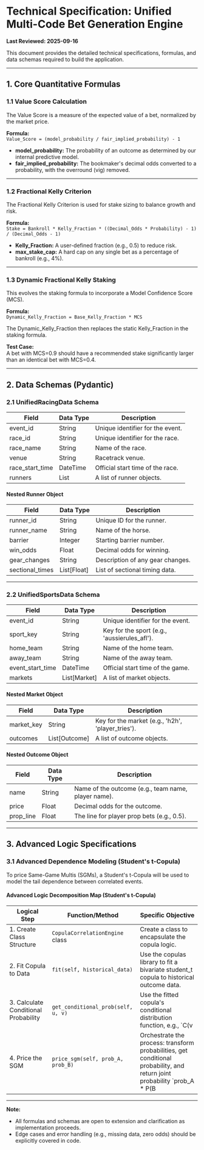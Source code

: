 # Technical Specification: Unified Multi-Code Bet Generation Engine

**Last Reviewed: 2025-09-16**

This document provides the detailed technical specifications, formulas, and data schemas required to build the application.

---

## 1. Core Quantitative Formulas

### 1.1 Value Score Calculation

The Value Score is a measure of the expected value of a bet, normalized by the market price.

**Formula:**  
`Value_Score = (model_probability / fair_implied_probability) - 1`

- **model_probability:** The probability of an outcome as determined by our internal predictive model.
- **fair_implied_probability:** The bookmaker's decimal odds converted to a probability, with the overround (vig) removed.

---

### 1.2 Fractional Kelly Criterion

The Fractional Kelly Criterion is used for stake sizing to balance growth and risk.

**Formula:**  
`Stake = Bankroll * Kelly_Fraction * ((Decimal_Odds * Probability) - 1) / (Decimal_Odds - 1)`

- **Kelly_Fraction:** A user-defined fraction (e.g., 0.5) to reduce risk.
- **max_stake_cap:** A hard cap on any single bet as a percentage of bankroll (e.g., 4%).

---

### 1.3 Dynamic Fractional Kelly Staking

This evolves the staking formula to incorporate a Model Confidence Score (MCS).

**Formula:**  
`Dynamic_Kelly_Fraction = Base_Kelly_Fraction * MCS`

The Dynamic_Kelly_Fraction then replaces the static Kelly_Fraction in the staking formula.

**Test Case:**  
A bet with MCS=0.9 should have a recommended stake significantly larger than an identical bet with MCS=0.4.

---

## 2. Data Schemas (Pydantic)

### 2.1 UnifiedRacingData Schema

| Field            | Data Type   | Description                       |
|------------------|------------|-----------------------------------|
| event_id         | String      | Unique identifier for the event.  |
| race_id          | String      | Unique identifier for the race.   |
| race_name        | String      | Name of the race.                 |
| venue            | String      | Racetrack venue.                  |
| race_start_time  | DateTime    | Official start time of the race.  |
| runners          | List        | A list of runner objects.         |

#### Nested Runner Object

| Field           | Data Type      | Description                        |
|-----------------|---------------|------------------------------------|
| runner_id       | String         | Unique ID for the runner.          |
| runner_name     | String         | Name of the horse.                 |
| barrier         | Integer        | Starting barrier number.           |
| win_odds        | Float          | Decimal odds for winning.          |
| gear_changes    | String         | Description of any gear changes.   |
| sectional_times | List[Float]    | List of sectional timing data.     |

---

### 2.2 UnifiedSportsData Schema

| Field            | Data Type   | Description                                    |
|------------------|------------|------------------------------------------------|
| event_id         | String      | Unique identifier for the event.               |
| sport_key        | String      | Key for the sport (e.g., 'aussierules_afl').  |
| home_team        | String      | Name of the home team.                         |
| away_team        | String      | Name of the away team.                         |
| event_start_time | DateTime    | Official start time of the game.               |
| markets          | List[Market]| A list of market objects.                      |

#### Nested Market Object

| Field      | Data Type      | Description                                |
|------------|---------------|--------------------------------------------|
| market_key | String         | Key for the market (e.g., 'h2h', 'player_tries'). |
| outcomes   | List[Outcome]  | A list of outcome objects.                 |

#### Nested Outcome Object

| Field     | Data Type | Description                                      |
|-----------|-----------|--------------------------------------------------|
| name      | String    | Name of the outcome (e.g., team name, player name). |
| price     | Float     | Decimal odds for the outcome.                    |
| prop_line | Float     | The line for player prop bets (e.g., 0.5).       |

---

## 3. Advanced Logic Specifications

### 3.1 Advanced Dependence Modeling (Student's t-Copula)

To price Same-Game Multis (SGMs), a Student's t-Copula will be used to model the tail dependence between correlated events.

#### Advanced Logic Decomposition Map (Student's t-Copula)

| Logical Step            | Function/Method              | Specific Objective                                                                                      |
|-------------------------|-----------------------------|--------------------------------------------------------------------------------------------------------|
| 1. Create Class Structure | `CopulaCorrelationEngine` class | Create a class to encapsulate the copula logic.                                                        |
| 2. Fit Copula to Data     | `fit(self, historical_data)`   | Use the copulas library to fit a bivariate student_t copula to historical outcome data.                |
| 3. Calculate Conditional Probability | `get_conditional_prob(self, u, v)` | Use the fitted copula's conditional distribution function, e.g., `C(v|u)`                              |
| 4. Price the SGM          | `price_sgm(self, prob_A, prob_B)` | Orchestrate the process: transform probabilities, get conditional probability, and return joint probability `prob_A * P(B|A)` |

---

**Note:**  
- All formulas and schemas are open to extension and clarification as implementation proceeds.
- Edge cases and error handling (e.g., missing data, zero odds) should be explicitly covered in code.
